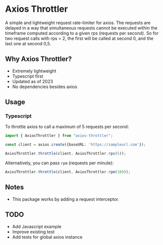 # Axios Throttler

A simple and lightweight request rate-limiter for axios. The requests are delayed in a way that simultaneous requests cannot be executed within the timeframe computed according to a given rps (requests per second). So for two request calls with rps = 2, the first will be called at second 0, and the last one at second 0,5.

## Why Axios Throttler?

+ Extremely lightweight
+ Typescript first
+ Updated as of 2023
+ No dependencies besides axios

## Usage

### Typescript

To throttle axios to call a maximum of 5 requests per second:

```typescript
import { AxiosThrottler } from "axios-throttler";

const client = axios.create({baseURL: 'https://sampleurl.com'});

AxiosThrottler.throttle(client, AxiosThrottler.rps(5));
```

Alternatively, you can pass `rpm` (requests per minute):

```typescript
AxiosThrottler.throttle(client, AxiosThrottler.rpm(100));
```

## Notes

* This package works by adding a request interceptor.

## TODO

* Add Javascript example
* Improve existing test
* Add tests for global axios instance
